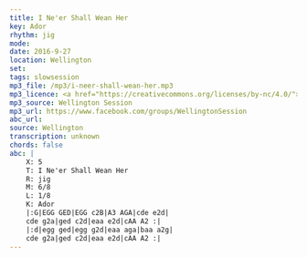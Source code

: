 ```yaml
---
title: I Ne'er Shall Wean Her
key: Ador
rhythm: jig
mode: 
date: 2016-9-27
location: Wellington
set:
tags: slowsession
mp3_file: /mp3/i-neer-shall-wean-her.mp3
mp3_licence: <a href="https://creativecommons.org/licenses/by-nc/4.0/">CC-BY-NC-4.0</a>
mp3_source: Wellington Session
mp3_url: https://www.facebook.com/groups/WellingtonSession
abc_url: 
source: Wellington
transcription: unknown
chords: false
abc: |
    X: 5
    T: I Ne'er Shall Wean Her
    R: jig
    M: 6/8
    L: 1/8
    K: Ador
    |:G|EGG GED|EGG c2B|A3 AGA|cde e2d|
    cde g2a|ged c2d|eaa e2d|cAA A2 :|
    |:d|egg ged|egg g2d|eaa aga|baa a2g|
    cde g2a|ged c2d|eaa e2d|cAA A2 :|
---
```


